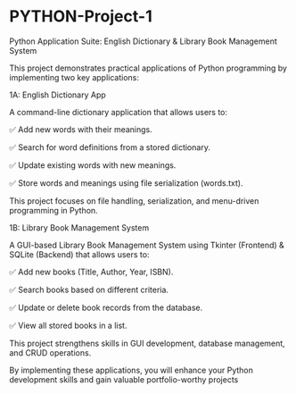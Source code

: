 # PYTHON-Project-1
Python Application Suite: English Dictionary &amp; Library Book Management System

This project demonstrates practical applications of Python programming by implementing two key applications:

1A: English Dictionary App

A command-line dictionary application that allows users to:

✅ Add new words with their meanings.

✅ Search for word definitions from a stored dictionary.

✅ Update existing words with new meanings.

✅ Store words and meanings using file serialization (words.txt).

This project focuses on file handling, serialization, and menu-driven programming in Python.

1B: Library Book Management System

A GUI-based Library Book Management System using Tkinter (Frontend) & SQLite (Backend) that allows users to:

✅ Add new books (Title, Author, Year, ISBN).

✅ Search books based on different criteria.

✅ Update or delete book records from the database.

✅ View all stored books in a list.

This project strengthens skills in GUI development, database management, and CRUD operations.

By implementing these applications, you will enhance your Python development skills and gain valuable portfolio-worthy projects
